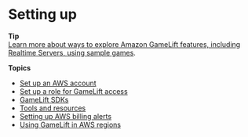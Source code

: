 # Setting up<a name="setting-up-intro"></a>

**Tip**  
[Learn more about ways to explore Amazon GameLift features, including Realtime Servers, using sample games](gamelift-explore.md)\.

**Topics**
+ [Set up an AWS account](setting-up-aws-login.md)
+ [Set up a role for GameLift access](setting-up-role.md)
+ [GameLift SDKs](gamelift-supported.md)
+ [Tools and resources](gamelift-components.md)
+ [Setting up AWS billing alerts](gamelift-billing-alerts.md)
+ [Using GameLift in AWS regions](gamelift-regions.md)